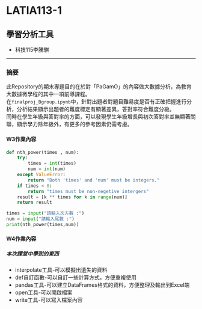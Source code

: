 # LATIA113-1
## 學習分析工具
* 科技115李騰騏
-----
### 摘要
此Repository的期末專題目的在於對「PaGamO」的內容做大數據分析，為教育大數據微學程的其中一項前導課程。  
在`finalproj_Bgroup.ipynb`中，針對出題者對題目難易度是否有正確把握進行分析，分析結果顯示出題者的難度標定有顯著差異，答對率符合難度分級。  
同時在學生年級與答對率的方面，可以發現學生年級增長與初次答對率並無顯著關聯，顯示學力除年級外，有更多的參考因素仍需考慮。  
#### W3作業內容
```python
def nth_power(times , num):
    try: 
        times = int(times)
        num = int(num)
    except ValueError:
        return "Both 'times' and 'num' must be integers."
    if times < 0:
        return "times must be non-negetive intergers"
    result = [k ** times for k in range(num)]
    return result

times = input("請輸入次方數 :")
num = input("請輸入尾數 :")
print(nth_power(times,num))
```
#### W4作業內容  
##### 本次課堂中學到的東西
* interpolate工具-可以模擬出遺失的資料
* def自訂函數-可以自訂一些計算方式，方便重複使用
* pandas工具-可以建立DataFrames格式的資料，方便整理及輸出到Excel端
* open工具-可以開啟檔案
* write工具-可以寫入檔案內容
